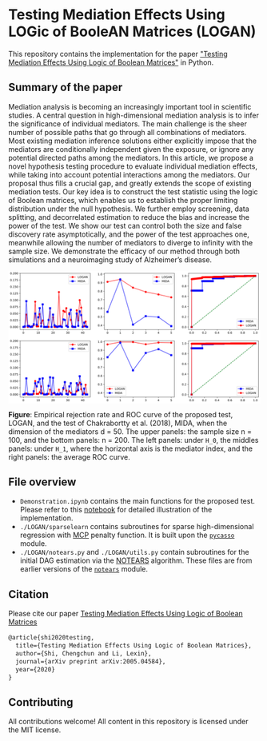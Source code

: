 # Testing Mediation Effects Using LOGic of BooleAN Matrices (LOGAN)

This repository contains the implementation for the paper ["Testing Mediation Effects Using Logic of Boolean Matrices"](https://arxiv.org/abs/2005.04584) in Python.

## Summary of the paper

Mediation analysis is becoming an increasingly important tool in scientific studies. A central question in high-dimensional mediation analysis is to infer the significance of individual mediators. The main challenge is the sheer number of possible paths that go through all combinations of mediators. Most existing mediation inference solutions either explicitly impose that the mediators are conditionally independent given the exposure, or ignore any potential directed paths among the mediators. In this article, we propose a novel hypothesis testing procedure to evaluate individual mediation effects, while taking into account potential interactions among the mediators. Our proposal thus fills a crucial gap, and greatly extends the scope of existing mediation tests. Our key idea is to construct the test statistic using the logic of Boolean matrices, which enables us to establish the proper limiting distribution under the null hypothesis. We further employ screening, data splitting, and decorrelated estimation to reduce the bias and increase the power of the test. We show our test can control both the size
and false discovery rate asymptotically, and the power of the test approaches one, meanwhile allowing the number of mediators to diverge to infinity with the sample
size. We demonstrate the efficacy of our method through both simulations and a neuroimaging study of Alzheimer’s disease.

<img align="center" src="ERRAB.png" alt="drawing" width="700">

**Figure**: Empirical rejection rate and ROC curve of the proposed test, LOGAN, and the test of Chakrabortty et al. (2018), MIDA, when the dimension of the mediators d = 50. The upper panels: the sample size n = 100, and the bottom panels: n = 200. The left panels: under `H_0`, the middles panels: under `H_1`, where the horizontal axis is the mediator index, and the right panels: the average ROC curve. 

## File overview

* `Demonstration.ipynb` contains the main functions for the proposed test. Please refer to this [notebook](https://github.com/callmespring/LOGAN/blob/master/Demonstration.ipynb) for detailed illustration of the implementation.
* `./LOGAN/sparselearn` contains subroutines for sparse high-dimensional regression with [MCP](https://arxiv.org/pdf/1002.4734.pdf) penalty function. It is built upon the [`pycasso`](https://pypi.org/project/pycasso/) module.
* `./LOGAN/notears.py` and `./LOGAN/utils.py` contain subroutines for the initial DAG estimation via the [NOTEARS](https://papers.nips.cc/paper/2018/file/e347c51419ffb23ca3fd5050202f9c3d-Paper.pdf) algorithm. These files are from earlier versions of the [`notears`](https://github.com/xunzheng/notears) module.

## Citation

Please cite our paper
[Testing Mediation Effects Using Logic of Boolean Matrices](https://arxiv.org/pdf/2005.04584.pdf)

``` 
@article{shi2020testing,
  title={Testing Mediation Effects Using Logic of Boolean Matrices},
  author={Shi, Chengchun and Li, Lexin},
  journal={arXiv preprint arXiv:2005.04584},
  year={2020}
}
``` 

## Contributing

All contributions welcome! All content in this repository is licensed under the MIT license.

